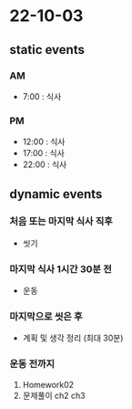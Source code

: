 # 22-10-03

## static events

### AM
- 7:00 : 식사

### PM
- 12:00 : 식사
- 17:00 : 식사
- 22:00 : 식사

## dynamic events

### 처음 또는 마지막 식사 직후
- 씻기

### 마지막 식사 1시간 30분 전
- 운동

### 마지막으로 씻은 후
- 계획 및 생각 정리 (최대 30분)

### 운동 전까지
1. Homework02
2. 문제풀이 ch2 ch3